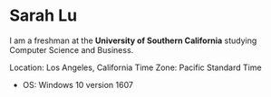 Sarah Lu
=========
I am a freshman at the **University of Southern California** studying Computer Science and Business.

Location: Los Angeles, California
Time Zone: Pacific Standard Time

- OS: Windows 10 version 1607

